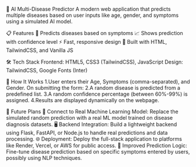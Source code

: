 🧠 AI Multi-Disease Predictor
A modern web application that predicts multiple diseases based on user inputs like age, gender, and symptoms using a simulated AI model.


📋 Features
🎯 Predicts diseases based on symptoms
📈 Shows prediction with confidence level
⚡ Fast, responsive design
🎨 Built with HTML, TailwindCSS, and Vanilla JS

🛠️ Tech Stack
Frontend: HTML5, CSS3 (TailwindCSS), JavaScript
Design: TailwindCSS, Google Fonts (Inter)

🧠 How It Works
1.User enters their Age, Symptoms (comma-separated), and Gender.
On submitting the form:
2.A random disease is predicted from a predefined list.
3.A random confidence percentage (between 60%-99%) is assigned.
4.Results are displayed dynamically on the webpage.

🔮 Future Plans
🔗 Connect to Real Machine Learning Model:
Replace the simulated random prediction with a real ML model trained on disease diagnosis datasets.
🖥️ Backend Integration:
Build a lightweight backend using Flask, FastAPI, or Node.js to handle real predictions and data processing.
🌐 Deployment:
Deploy the full-stack application to platforms like Render, Vercel, or AWS for public access.
🧠 Improved Prediction Logic:
Fine-tune disease prediction based on specific symptoms entered by users, possibly using NLP techniques.

